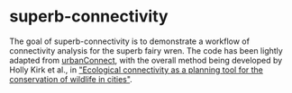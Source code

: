 
# superb-connectivity

<!-- badges: start -->
<!-- badges: end -->

The goal of superb-connectivity is to demonstrate a workflow of connectivity analysis for the superb fairy wren. The code has been lightly adapted from [urbanConnect](https://github.com/urbio-ecology/urbanConnect), with the overall method being developed by Holly Kirk et al., in ["Ecological connectivity as a planning tool for the conservation of wildlife in cities"](https://www.sciencedirect.com/science/article/pii/S2215016122003636?via%3Dihub).

